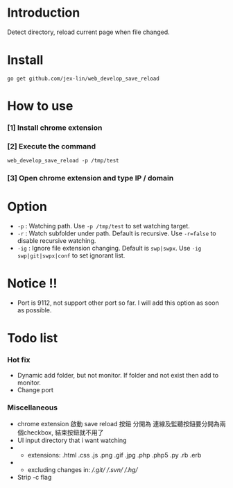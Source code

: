 # Introduction

Detect directory, reload current page when file changed.

# Install

    go get github.com/jex-lin/web_develop_save_reload

# How to use

### [1] Install chrome extension

### [2] Execute the command

    web_develop_save_reload -p /tmp/test

### [3] Open chrome extension and type IP / domain

# Option

* `-p` : Watching path. Use `-p /tmp/test` to set watching target.
* `-r` : Watch subfolder under path. Default is recursive. Use `-r=false` to disable recursive watching.
* `-ig` : Ignore file extension changing. Default is `swp|swpx`.  Use `-ig swp|git|swpx|conf` to set ignorant list.

# Notice !!

* Port is 9112, not support other port so far. I will add this option as soon as possible.

# Todo list

### Hot fix

* Dynamic add folder, but not monitor.  If folder and not exist then add to monitor.
* Change port

### Miscellaneous

* chrome extension  啟動 save reload 按鈕 分開為 連線及監聽按鈕要分開為兩個checkbox, 結束按鈕就不用了
* UI input directory that i want watching
* - extensions: .html .css .js .png .gif .jpg .php .php5 .py .rb .erb
* - excluding changes in: */.git/* */.svn/* */.hg/*
* Strip -c flag
